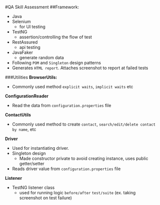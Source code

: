 #QA Skill Assessment
##Framework: 
* Java 
* Selenium
     - for UI testing 
* TestNG
    - assertion/controlling the flow of test
* RestAssured 
    - api testing
* JavaFaker 
    - generate  random data
* Following `POM` and `Singleton` design patterns
* Generates `HTML report`. Attaches screenshot to report at failed tests

###Utilities
**BrowserUtils:**
- Commonly used method `explicit waits`, `implicit waits` etc

**ConfigurationReader**
- Read the data from `configuration.properties` file

**ContactUtils**
- Commonly used method to create `contact`, `search/edit/delete contact by name`, etc

**Driver**
- Used for instantiating driver.
- Singleton design
    - Made constructor private to avoid creating instance, uses public getter/setter 
- Reads driver value from `configuration.properties` file

**Listener**
- TestNG listener class
    - used for running logic `before/after` `test/suite` (ex. taking screenshot on test failure)
    


